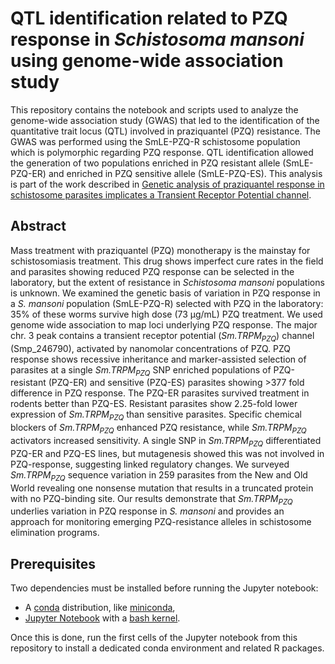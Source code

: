 # QTL identification related to PZQ response in *Schistosoma mansoni* using genome-wide association study

This repository contains the notebook and scripts used to analyze the genome-wide association study (GWAS) that led to the identification of the quantitative trait locus (QTL) involved in praziquantel (PZQ) resistance. The GWAS was performed using the SmLE-PZQ-R schistosome population which is polymorphic regarding PZQ response. QTL identification allowed the generation of two populations enriched in PZQ resistant allele (SmLE-PZQ-ER) and enriched in PZQ sensitive allele (SmLE-PZQ-ES). This analysis is part of the work described in [Genetic analysis of praziquantel response in schistosome parasites implicates a Transient Receptor Potential channel](https://doi.org/10.1101/2021.06.09.447779). 

## Abstract

Mass treatment with praziquantel (PZQ) monotherapy is the mainstay for schistosomiasis treatment. This drug shows imperfect cure rates in the field and parasites showing reduced PZQ response can be selected in the laboratory, but the extent of resistance in *Schistosoma mansoni* populations is unknown. We examined the genetic basis of variation in PZQ response in a *S. mansoni* population (SmLE-PZQ-R) selected with PZQ in the laboratory: 35% of these worms survive high dose (73 µg/mL) PZQ treatment. We used genome wide association to map loci underlying PZQ response. The major chr. 3 peak contains a transient receptor potential (*Sm.TRPM<sub>PZQ</sub>*) channel (Smp\_246790), activated by nanomolar concentrations of PZQ. PZQ response shows recessive inheritance and marker-assisted selection of parasites at a single *Sm.TRPM<sub>PZQ</sub>* SNP enriched populations of PZQ-resistant (PZQ-ER) and sensitive (PZQ-ES) parasites showing >377 fold difference in PZQ response. The PZQ-ER parasites survived treatment in rodents better than PZQ-ES.  Resistant parasites show 2.25-fold lower expression of *Sm.TRPM<sub>PZQ</sub>* than sensitive parasites. Specific chemical blockers of *Sm.TRPM<sub>PZQ</sub>* enhanced PZQ resistance, while *Sm.TRPM<sub>PZQ</sub>* activators increased sensitivity. A single SNP in *Sm.TRPM<sub>PZQ</sub>* differentiated PZQ-ER and PZQ-ES lines, but mutagenesis showed this was not involved in PZQ-response, suggesting linked regulatory changes. We surveyed *Sm.TRPM<sub>PZQ</sub>* sequence variation in 259 parasites from the New and Old World revealing one nonsense mutation that results in a truncated protein with no PZQ-binding site. Our results demonstrate that *Sm.TRPM<sub>PZQ</sub>* underlies variation in PZQ response in *S. mansoni* and provides an approach for monitoring emerging PZQ-resistance alleles in schistosome elimination programs.

## Prerequisites

Two dependencies must be installed before running the Jupyter notebook:
* A [conda](https://docs.conda.io/en/latest/) distribution, like [miniconda](https://docs.conda.io/en/latest/miniconda.html),
* [Jupyter Notebook](https://jupyter.readthedocs.io/en/latest/install.html) with a [bash kernel](https://github.com/takluyver/bash_kernel).

Once this is done, run the first cells of the Jupyter notebook from this repository to install a dedicated conda environment and related R packages.
